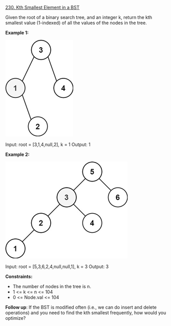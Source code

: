 [230. Kth Smallest Element in a BST](https://leetcode.com/problems/kth-smallest-element-in-a-bst/description/)

Given the root of a binary search tree, and an integer k, return the kth smallest value (1-indexed) of all the values of the nodes in the tree.

**Example 1:**

![alt text](image.png)

Input: root = [3,1,4,null,2], k = 1
Output: 1

**Example 2:**

![alt text](image-1.png)

Input: root = [5,3,6,2,4,null,null,1], k = 3
Output: 3

**Constraints:**

- The number of nodes in the tree is n.
- 1 <= k <= n <= 104
- 0 <= Node.val <= 104

**Follow up**: If the BST is modified often (i.e., we can do insert and delete operations) and you need to find the kth smallest frequently, how would you optimize?
